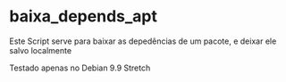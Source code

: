 # baixa_depends_apt

Este Script serve para baixar as depedências de um pacote, e deixar ele salvo localmente

Testado apenas no Debian 9.9 Stretch
